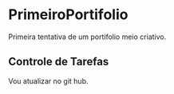 # PrimeiroPortifolio
Primeira tentativa de um portifolio meio criativo.

## Controle de Tarefas

Vou atualizar no git hub.
